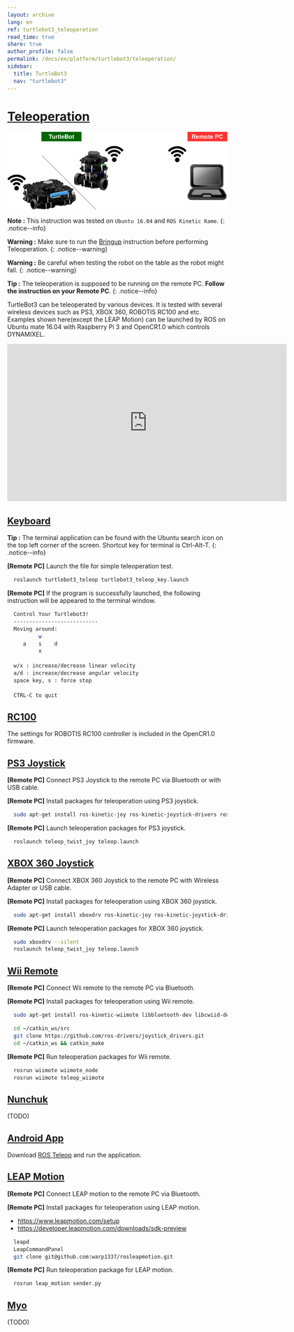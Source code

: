 ```yaml
---
layout: archive
lang: en
ref: turtlebot3_teleoperation
read_time: true
share: true
author_profile: false
permalink: /docs/en/platform/turtlebot3/teleoperation/
sidebar:
  title: TurtleBot3
  nav: "turtlebot3"
---
```


<div style="counter-reset: h1 8">
</div>

# [Teleoperation](#teleoperation)

![](/assets/images/platform/turtlebot3/software/remote_pc_and_turtlebot.png)

**Note :** This instruction was tested on `Ubuntu 16.04` and `ROS Kinetic Kame`.
{: .notice--info}

**Warning :** Make sure to run the [Bringup](#bringup) instruction before performing Teleoperation.
{: .notice--warning}

**Warning :** Be careful when testing the robot on the table as the robot might fall.
{: .notice--warning}

**Tip :** The teleoperation is supposed to be running on the remote PC. **Follow the instruction on your Remote PC**.
{: .notice--info}

TurtleBot3 can be teleoperated by various devices. It is tested with several wireless devices such as PS3, XBOX 360, ROBOTIS RC100 and etc. Examples shown here(except the LEAP Motion) can be launched by ROS on Ubuntu mate 16.04 with Raspberry Pi 3 and OpenCR1.0 which controls DYNAMIXEL.

<iframe width="640" height="360" src="https://www.youtube.com/embed/Z4s18hlazb4" frameborder="0" allowfullscreen></iframe>

## [Keyboard](#keyboard)

**Tip :** The terminal application can be found with the Ubuntu search icon on the top left corner of the screen. Shortcut key for terminal is Ctrl-Alt-T.
{: .notice--info}

**[Remote PC]** Launch the file for simple teleoperation test.

``` bash
  roslaunch turtlebot3_teleop turtlebot3_teleop_key.launch
```

**[Remote PC]** If the program is successfully launched, the following instruction will be appeared to the terminal window.

``` bash
  Control Your Turtlebot3!
  ---------------------------
  Moving around:
          w
     a    s    d
          x

  w/x : increase/decrease linear velocity
  a/d : increase/decrease angular velocity
  space key, s : force stop

  CTRL-C to quit
```

## [RC100](#rc100)

The settings for ROBOTIS RC100 controller is included in the OpenCR1.0 firmware.

## [PS3 Joystick](#ps3-joystick)

**[Remote PC]** Connect PS3 Joystick to the remote PC via Bluetooth or with USB cable.

**[Remote PC]** Install packages for teleoperation using PS3 joystick.

``` bash
  sudo apt-get install ros-kinetic-joy ros-kinetic-joystick-drivers ros-kinetic-teleop-twist-joy
```

**[Remote PC]** Launch teleoperation packages for PS3 joystick.

``` bash
  roslaunch teleop_twist_joy teleop.launch
```

## [XBOX 360 Joystick](#xbox-360-joystick)

**[Remote PC]** Connect XBOX 360 Joystick to the remote PC with Wireless Adapter or USB cable.

**[Remote PC]** Install packages for teleoperation using XBOX 360 joystick.

``` bash
  sudo apt-get install xboxdrv ros-kinetic-joy ros-kinetic-joystick-drivers ros-kinetic-teleop-twist-joy
```

**[Remote PC]** Launch teleoperation packages for XBOX 360 joystick.

``` bash
  sudo xboxdrv --silent
  roslaunch teleop_twist_joy teleop.launch
```

## [Wii Remote](#wii-remote)

**[Remote PC]** Connect Wii remote to the remote PC via Bluetooth.

**[Remote PC]** Install packages for teleoperation using Wii remote.

``` bash
  sudo apt-get install ros-kinetic-wiimote libbluetooth-dev libcwiid-dev
```

``` bash
  cd ~/catkin_ws/src
  git clone https://github.com/ros-drivers/joystick_drivers.git  
  cd ~/catkin_ws && catkin_make
```

**[Remote PC]** Run teleoperation packages for Wii remote.

``` bash
  rosrun wiimote wiimote_node
  rosrun wiimote teleop_wiimote
```

## [Nunchuk](#nunchuk)

(TODO)

## [Android App](#android-app)

Download [ROS Teleop][ros-teleop] and run the application.


## [LEAP Motion](#leap-motion)

**[Remote PC]** Connect LEAP motion to the remote PC via Bluetooth.

**[Remote PC]** Install packages for teleoperation using LEAP motion.

- https://www.leapmotion.com/setup
- https://developer.leapmotion.com/downloads/sdk-preview

``` bash
  leapd
  LeapCommandPanel
  git clone git@github.com:warp1337/rosleapmotion.git
```

**[Remote PC]** Run teleoperation package for LEAP motion.

``` bash
  rosrun leap_motion sender.py
```

## [Myo](#myo)

(TODO)

[ros-teleop]: https://play.google.com/store/apps/details?id=com.github.rosjava.android_apps.teleop.indigo
